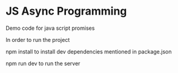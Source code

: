 # JS Async Programming
Demo code for java script promises

In order to run the project

npm install to install dev dependencies mentioned in package.json

npm run dev to run the server
